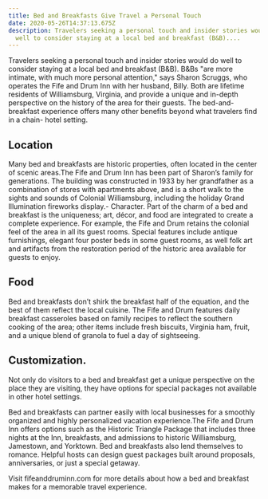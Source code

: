 ```yaml
---
title: Bed and Breakfasts Give Travel a Personal Touch
date: 2020-05-26T14:37:13.675Z
description: Travelers seeking a personal touch and insider stories would do
  well to consider staying at a local bed and breakfast (B&B)....
---
```

Travelers seeking a personal touch and insider stories would do well to consider staying at a local bed and breakfast (B&B). B&Bs "are more intimate, with much more personal attention," says Sharon Scruggs, who operates the Fife and Drum Inn with her husband, Billy. Both are lifetime residents of Williamsburg, Virginia, and provide a unique and in-depth perspective on the history of the area for their guests. The bed-and-breakfast experience offers many other benefits beyond what travelers find in a chain- hotel setting.

## Location

Many bed and breakfasts are historic properties, often located in the center of scenic areas.The Fife and Drum Inn has been part of Sharon’s family for generations. The building was constructed in 1933 by her grandfather as a combination of stores with apartments above, and is a short walk to the sights and sounds of Colonial Williamsburg, including the holiday Grand Illumination fireworks display.- Character. Part of the charm of a bed and breakfast is the uniqueness; art, décor, and food are integrated to create a complete experience. For example, the Fife and Drum retains the colonial feel of the area in all its guest rooms. Special features include antique furnishings, elegant four poster beds in some guest rooms, as well folk art and artifacts from the restoration period of the historic area available for guests to enjoy.

## Food

Bed and breakfasts don’t shirk the breakfast half of the equation, and the best of them reflect the local cuisine. The Fife and Drum features daily breakfast casseroles based on family recipes to reflect the southern cooking of the area; other items include fresh biscuits, Virginia ham, fruit, and a unique blend of granola to fuel a day of sightseeing.

## Customization.

Not only do visitors to a bed and breakfast get a unique perspective on the place they are visiting, they have options for special packages not available in other hotel settings. 

Bed and breakfasts can partner easily with local businesses for a smoothly organized and highly personalized vacation experience.The Fife and Drum Inn offers options such as the Historic Triangle Package that includes three nights at the Inn, breakfasts, and admissions to historic Williamsburg, Jamestown, and Yorktown. Bed and breakfasts also lend themselves to romance. Helpful hosts can design guest packages built around proposals, anniversaries, or just a special getaway.

Visit fifeanddruminn.com for more details about how a bed and breakfast makes for a memorable travel experience.